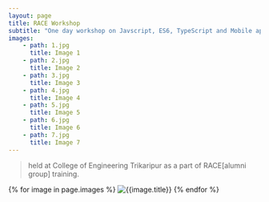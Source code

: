 ```yaml
---
layout: page
title: RACE Workshop
subtitle: "One day workshop on Javscript, ES6, TypeScript and Mobile app development."
images:
    - path: 1.jpg
      title: Image 1
    - path: 2.jpg
      title: Image 2
    - path: 3.jpg
      title: Image 3
    - path: 4.jpg
      title: Image 4
    - path: 5.jpg
      title: Image 5
    - path: 6.jpg
      title: Image 6
    - path: 7.jpg
      title: Image 7
---
```

>held at College of Engineering Trikaripur as a part of RACE[alumni group] training.

{% for image in page.images %}
![{{image.title}}]({{image.path}})
{% endfor %}